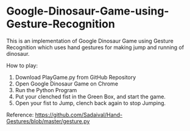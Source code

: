 # Google-Dinosaur-Game-using-Gesture-Recognition
This is an implementation of Google Dinosaur Game using Gesture Recognition which uses hand gestures for making jump and running of dinosaur.

How to play:

1. Download PlayGame.py from GitHub Repository
2. Open Google Dinosaur Game on Chrome
3. Run the Python Program
4. Put your clenched fist in the Green Box, and start the game.
5. Open your fist to Jump, clench back again to stop Jumping.


Reference: https://github.com/Sadaival/Hand-Gestures/blob/master/gesture.py

